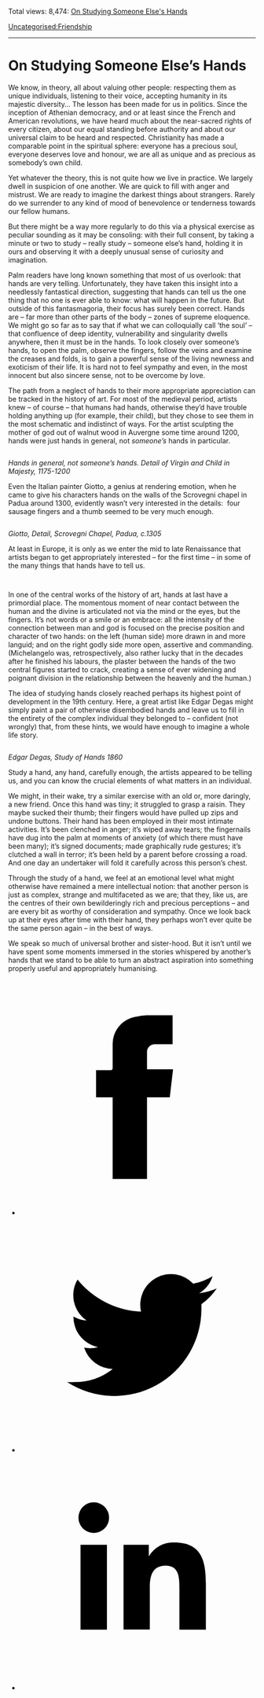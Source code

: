 Total views: 8,474: [On Studying Someone Else's Hands](https://www.theschooloflife.com/thebookoflife/on-studying-someone-elses-hands/)

[Uncategorised:](https://www.theschooloflife.com/thebookoflife/category/uncategorised/)[Friendship](https://www.theschooloflife.com/thebookoflife/category/sociability/friendship/)

* * *

# On Studying Someone Else’s Hands
<style>
						.alignnone {
  display: block;
  margin-left: auto;
  margin-right: auto;
  align: center:
}

.addtoany_share_save_container {
display:none;
}

.wp-block-image {
		display: block;
  margin-left: auto;
  margin-right: auto;
  width: 50%;
}

.aligncenter {
display: block;
  margin-left: auto;
  margin-right: auto;
  align: center:
}

@media only screen and (max-width: 500px) {
  .wp-block-image {
		display: block;
  margin-left: auto;
  margin-right: auto;
  width: 100%;
} }

h1 {max-width: 600px !important;
}
.s18-single-post .content-area .site-main article .post-cat-header-display + .old-wrapper p {
    font-size: 1.200em
}
						</style>

We know, in theory, all about valuing other people: respecting them as unique individuals, listening to their voice, accepting humanity in its majestic diversity… The lesson has been made for us in politics. Since the inception of Athenian democracy, and or at least since the French and American revolutions, we have heard much about the near-sacred rights of every citizen, about our equal standing before authority and about our universal claim to be heard and respected. Christianity has made a comparable point in the spiritual sphere: everyone has a precious soul, everyone deserves love and honour, we are all as unique and as precious as somebody’s own child.

Yet whatever the theory, this is not quite how we live in practice. We largely dwell in suspicion of one another. We are quick to fill with anger and mistrust. We are ready to imagine the darkest things about strangers. Rarely do we surrender to any kind of mood of benevolence or tenderness towards our fellow humans.

But there might be a way more regularly to do this via a physical exercise as peculiar sounding as it may be consoling: with their full consent, by taking a minute or two to study – really study – someone else’s hand, holding it in ours and observing it with a deeply unusual sense of curiosity and imagination.

Palm readers have long known something that most of us overlook: that hands are very telling. Unfortunately, they have taken this insight into a needlessly fantastical direction, suggesting that hands can tell us the one thing that no one is ever able to know: what will happen in the future. But outside of this fantasmagoria, their focus has surely been correct. Hands are – far more than other parts of the body – zones of supreme eloquence. We might go so far as to say that if what we can colloquially call ‘the soul’ – that confluence of deep identity, vulnerability and singularity dwells anywhere, then it must be in the hands. To look closely over someone’s hands, to open the palm, observe the fingers, follow the veins and examine the creases and folds, is to gain a powerful sense of the living newness and exoticism of their life. It is hard not to feel sympathy and even, in the most innocent but also sincere sense, not to be overcome by love.&nbsp;

The path from a neglect of hands to their more appropriate appreciation can be tracked in the history of art. For most of the medieval period, artists knew – of course – that humans had hands, otherwise they’d have trouble holding anything up (for example, their child), but they chose to see them in the most schematic and indistinct of ways. For the artist sculpting the mother of god out of walnut wood in Auvergne some time around 1200, hands were just hands in general, not _someone’s_ hands in particular.

<figure class="wp-block-image"><img src="https://lh5.googleusercontent.com/TkpeBpFcvO3C3J0GC0KsciwzJB6MQW14a61rF_ZDOubXR7ttR321WFs44LwG5Bnd4rApvUjtlOz4RpDgnMxTEhhO81os2GqAfks565iO63N_dRGgGnPYWbIM7qPvNoyET3X6sAjo" alt=""></figure>

_Hands in general, not someone’s hands. Detail of Virgin and Child in Majesty, 1175-1200_

Even the Italian painter Giotto, a genius at rendering emotion, when he came to give his characters hands on the walls of the Scrovegni chapel in Padua around 1300, evidently wasn’t very interested in the details:&nbsp; four sausage fingers and a thumb seemed to be very much enough.&nbsp;

<figure class="wp-block-image"><img src="https://lh6.googleusercontent.com/xA6Ner00XVXv3VCIFcU6VJBSBoyRiyz9BAbr37Kmc7cVAUWLlwQWMHPqF8nUz9Skbj6XEKIAewTCqxsgCWI-5e3dwgNRae5RWGjEMDmRRExjLXUjQIEcJ_sOKLsN_XGvj4D8ufER" alt=""></figure>

_Giotto, Detail, Scrovegni Chapel, Padua, c.1305_

At least in Europe, it is only as we enter the mid to late Renaissance that artists began to get appropriately interested – for the first time – in some of the many things that hands have to tell us.

<figure class="wp-block-image"><img src="https://lh4.googleusercontent.com/5dnYulU_GjEARfC5iwNEIPKKhupQwsgHjHfX2IXIbvU4gSv_V3yUXl-HqhN-RLkIpiiEB9I6Ljp4MyHgPdjerx51GceG5XK9vEdDGSsb37V6Ogd5NCg2vrlFqaqgbFAbXglmanzb" alt=""></figure>

<figure class="wp-block-image"><img src="https://lh4.googleusercontent.com/5IbrQHG9Jm518uj5mmRBWk2bckdvHwqX_toz9IbEHZcELbTY6S5V9HG6gRJEVMzQPEO6-HQL8JQtuyRfC-uiINjuv9_VWl3kTgDPlHuhsnQvuIS8SIE-WF-3vF0ggocTCAIQCqWt" alt=""></figure>

In one of the central works of the history of art, hands at last have a primordial place. The momentous moment of near contact between the human and the divine is articulated not via the mind or the eyes, but the fingers. It’s not words or a smile or an embrace: all the intensity of the connection between man and god is focused on the precise position and character of two hands: on the left (human side) more drawn in and more languid; and on the right godly side more open, assertive and commanding. (Michelangelo was, retrospectively, also rather lucky that in the decades after he finished his labours, the plaster between the hands of the two central figures started to crack, creating a sense of ever widening and poignant division in the relationship between the heavenly and the human.)&nbsp;

The idea of studying hands closely reached perhaps its highest point of development in the 19th century. Here, a great artist like Edgar Degas might simply paint a pair of otherwise disembodied hands and leave us to fill in the entirety of the complex individual they belonged to – confident (not wrongly) that, from these hints, we would have enough to imagine a whole life story.&nbsp;

<figure class="wp-block-image"><img src="https://lh5.googleusercontent.com/2CHaPYu3pk_-q3KLJ_RJZ4WJj98oxLqUzKuI-pEOWUi3FWpohvomMEL3Nd-tOQbO2qOJ4CnCyo2CKX82ocLTVtqPkQlCoMdg6IFotYQHtiuWf-vyio9Uq9ONhm2o8ilI9r4Wn8pr" alt=""></figure>

_Edgar Degas, Study of Hands 1860_

Study a hand, any hand, carefully enough, the artists appeared to be telling us, and you can know the crucial elements of what matters in an individual.&nbsp;

We might, in their wake, try a similar exercise with an old or, more daringly, a new friend. Once this hand was tiny; it struggled to grasp a raisin. They maybe sucked their thumb; their fingers would have pulled up zips and undone buttons. Their hand has been employed in their most intimate activities. It’s been clenched in anger; it’s wiped away tears; the fingernails have dug into the palm at moments of anxiety (of which there must have been many); it’s signed documents; made graphically rude gestures; it’s clutched a wall in terror; it’s been held by a parent before crossing a road. And one day an undertaker will fold it carefully across this person’s chest.&nbsp;

Through the study of a hand, we feel at an emotional level what might otherwise have remained a mere intellectual notion: that another person is just as complex, strange and multifaceted as we are; that they, like us, are the centres of their own bewilderingly rich and precious perceptions – and are every bit as worthy of consideration and sympathy. Once we look back up at their eyes after time with their hand, they perhaps won’t ever quite be the same person again – in the best of ways.&nbsp;

We speak so much of universal brother and sister-hood. But it isn’t until we have spent some moments immersed in the stories whispered by another’s hands that we stand to be able to turn an abstract aspiration into something properly useful and appropriately humanising.

<style>
    .iframe-class { display: block !important; }
</style>

- [<svg xmlns="http://www.w3.org/2000/svg" viewbox="0 0 26 26"><title>Facebook</title>
                    <g>
                        <path d="M8.38,10H9.92c.2,0,.29,0,.29-.28,0-.82,0-1.64,0-2.46a3.05,3.05,0,0,1,2.57-3.15A7.22,7.22,0,0,1,14,3.95c.86,0,1.71,0,2.57,0h.25v3.2h-2A.85.85,0,0,0,14,8c0,.62,0,1.24,0,1.91h2.87L16.51,13H14v9H10.21V13H8.38Z"></path>
                    </g>
                </svg>](http://www.facebook.com/sharer/sharer.php?u=https://www.theschooloflife.com/thebookoflife/on-studying-someone-elses-hands/)
- [<svg xmlns="http://www.w3.org/2000/svg" viewbox="0 0 26 26"><title>Twitter</title>
                    <path d="M21.69,7.9a6.75,6.75,0,0,1-1.94.53,3.39,3.39,0,0,0,1.48-1.87,6.76,6.76,0,0,1-2.14.82,3.38,3.38,0,0,0-5.75,3.08,9.59,9.59,0,0,1-7-3.53,3.38,3.38,0,0,0,1,4.51A3.36,3.36,0,0,1,5.89,11v0A3.38,3.38,0,0,0,8.6,14.37a3.39,3.39,0,0,1-1.53.06,3.38,3.38,0,0,0,3.15,2.35A6.78,6.78,0,0,1,6,18.22a6.87,6.87,0,0,1-.81,0A9.6,9.6,0,0,0,20,10.08q0-.22,0-.44A6.86,6.86,0,0,0,21.69,7.9Z"></path>
                </svg>](http://twitter.com/share?url=https://www.theschooloflife.com/thebookoflife/on-studying-someone-elses-hands/&text=&via=theschooloflife)
- [<svg xmlns="http://www.w3.org/2000/svg" viewbox="0 0 26 26"><title>LinkedIn</title>
<path class="cls-2" d="M6.67,10H9.58v9.36H6.67ZM8.13,5.32A1.69,1.69,0,1,1,6.44,7,1.69,1.69,0,0,1,8.13,5.32"></path><path class="cls-2" d="M11.41,10H14.2v1.28h0A3.06,3.06,0,0,1,17,9.75c2.95,0,3.49,1.94,3.49,4.46v5.14H17.57V14.79c0-1.09,0-2.48-1.51-2.48s-1.75,1.18-1.75,2.4v4.63H11.41Z"></path></svg>](https://www.linkedin.com/shareArticle?mini=true&url=https://www.theschooloflife.com/thebookoflife/on-studying-someone-elses-hands/)
